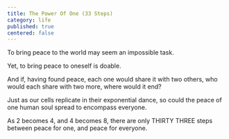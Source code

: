 ```yaml
---
title: The Power Of One (33 Steps)
category: life
published: true
centered: false
---
```

To bring peace to the world
may seem an impossible task.

Yet, to bring peace to oneself
is doable.

And if,
having found peace,
each one would share it
with two others,
who would each share
with two more,
where would it end?

Just as our cells replicate
in their exponential dance,
so could the peace
of one human soul spread
to encompass everyone.

As 2 becomes 4,
and 4 becomes 8,
there are only
THIRTY THREE steps
between peace for one,
and peace for everyone.
